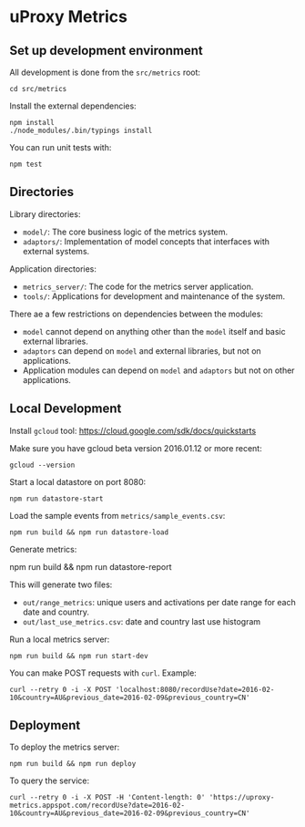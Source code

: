# uProxy Metrics

## Set up development environment

All development is done from the `src/metrics` root:

    cd src/metrics

Install the external dependencies:

    npm install
    ./node_modules/.bin/typings install

You can run unit tests with:

    npm test

## Directories

Library directories:

* `model/`: The core business logic of the metrics system.
* `adaptors/`: Implementation of model concepts that interfaces with external systems.

Application directories:

* `metrics_server/`: The code for the metrics server application.
* `tools/`: Applications for development and maintenance of the system.

There ae a few restrictions on dependencies between the modules:

* `model` cannot depend on anything other than the `model` itself and basic external libraries.
* `adaptors` can depend on `model` and external libraries, but not on applications.
* Application modules can depend on `model` and `adaptors` but not on other applications.

## Local Development

Install `gcloud` tool: https://cloud.google.com/sdk/docs/quickstarts

Make sure you have gcloud beta version 2016.01.12 or more recent:

    gcloud --version

Start a local datastore on port 8080:

    npm run datastore-start

Load the sample events from `metrics/sample_events.csv`:

    npm run build && npm run datastore-load

Generate metrics:

  npm run build && npm run datastore-report

This will generate two files:

* `out/range_metrics`: unique users and activations per date range for each date and country.
* `out/last_use_metrics.csv`: date and country last use histogram

Run a local metrics server:

    npm run build && npm run start-dev

You can make POST requests with `curl`. Example:

    curl --retry 0 -i -X POST 'localhost:8080/recordUse?date=2016-02-10&country=AU&previous_date=2016-02-09&previous_country=CN'

## Deployment

To deploy the metrics server:

    npm run build && npm run deploy

To query the service:

    curl --retry 0 -i -X POST -H 'Content-length: 0' 'https://uproxy-metrics.appspot.com/recordUse?date=2016-02-10&country=AU&previous_date=2016-02-09&previous_country=CN'
